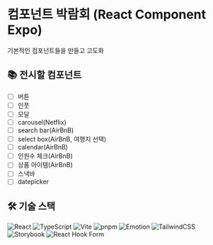 # 컴포넌트 박람회 (React Component Expo)

기본적인 컴포넌트들을 만들고 고도화

## 📚 전시할 컴포넌트

- [ ] 버튼
- [ ] 인풋
- [ ] 모달
- [ ] carousel(Netflix)
- [ ] search bar(AirBnB)
- [ ] select box(AirBnB, 여행지 선택)
- [ ] calendar(AirBnB)
- [ ] 인원수 체크(AirBnB)
- [ ] 상품 아이템(AirBnB)
- [ ] 스낵바
- [ ] datepicker

## 🛠️ 기술 스택

![React](https://img.shields.io/badge/React-61DAFB?style=for-the-badge&logo=React&logoColor=black)
![TypeScript](https://img.shields.io/badge/TypeScript-3178C6?style=for-the-badge&logo=TypeScript&logoColor=white)
![Vite](https://img.shields.io/badge/Vite-646CFF?style=for-the-badge&logo=Vite&logoColor=white)
![pnpm](https://img.shields.io/badge/pnpm-F69220?style=for-the-badge&logo=pnpm&logoColor=black)
![Emotion](https://img.shields.io/badge/Emotion-DB7093?style=for-the-badge&logo=emotion&logoColor=white)
![TailwindCSS](https://img.shields.io/badge/Tailwind-06B6D4?style=for-the-badge&logo=TailwindCSS&logoColor=white)
![Storybook](https://img.shields.io/badge/Storybook-FF4785?style=for-the-badge&logo=Storybook&logoColor=white)
![React Hook Form](https://img.shields.io/badge/React--Hook--Form-EC5990?style=for-the-badge&logo=reacthookform&logoColor=white)

